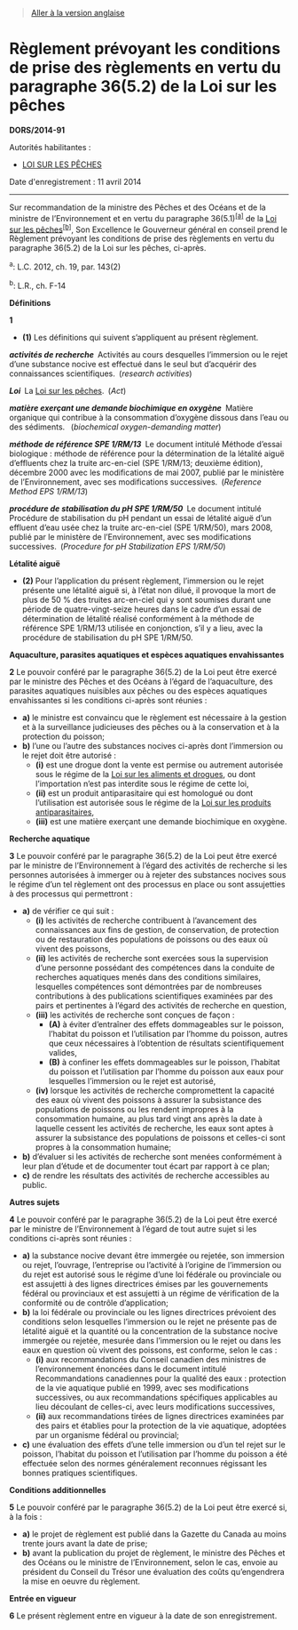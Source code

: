 > [Aller à la version anglaise](/en/Regulations/Statutory%20Orders%20and%20Regulations/2014/91.md)

# Règlement prévoyant les conditions de prise des règlements en vertu du paragraphe 36(5.2) de la Loi sur les pêches

**DORS/2014-91**

Autorités habilitantes : 
- [LOI SUR LES PÊCHES](/fr/Lois/Lois%20révisées%20du%20Canada/F/F-14.md)

Date d'enregistrement : 11 avril 2014

----------

Sur recommandation de la ministre des Pêches et des Océans et de la ministre de l’Environnement et en vertu du paragraphe 36(5.1)<sup><a href='#nbp_a'>[a]</a></sup> de la [Loi sur les pêches](/fr/Lois/Lois%20révisées%20du%20Canada/F/F-14.md)<sup><a href='#footnote_b'>[b]</a></sup>, Son Excellence le Gouverneur général en conseil prend le Règlement prévoyant les conditions de prise des règlements en vertu du paragraphe 36(5.2) de la Loi sur les pêches, ci-après.

<a name='nbp_a'><sup>a</sup></a>: L.C. 2012, ch. 19, par. 143(2)<br />

<a name='footnote_b'><sup>b</sup></a>: L.R., ch. F-14<br />




**Définitions**

**1** 

- **(1)** Les définitions qui suivent s’appliquent au présent règlement.

***activités de recherche*** Activités au cours desquelles l’immersion ou le rejet d’une substance nocive est effectué dans le seul but d’acquérir des connaissances scientifiques. (*research activities*)

***Loi*** La [Loi sur les pêches](/fr/Lois/Lois%20révisées%20du%20Canada/F/F-14.md). (*Act*)

***matière exerçant une demande biochimique en oxygène*** Matière organique qui contribue à la consommation d’oxygène dissous dans l’eau ou des sédiments.  (*biochemical oxygen-demanding matter*)

***méthode de référence SPE 1/RM/13*** Le document intitulé Méthode d’essai biologique : méthode de référence pour la détermination de la létalité aiguë d’effluents chez la truite arc-en-ciel (SPE 1/RM/13; deuxième édition), décembre 2000 avec les modifications de mai 2007, publié par le ministère de l’Environnement, avec ses modifications successives. (*Reference Method EPS 1/RM/13*)

***procédure de stabilisation du pH SPE 1/RM/50*** Le document intitulé Procédure de stabilisation du pH pendant un essai de létalité aiguë d’un effluent d’eau usée chez la truite arc-en-ciel (SPE 1/RM/50), mars 2008, publié par le ministère de l’Environnement, avec ses modifications successives. (*Procedure for pH Stabilization EPS 1/RM/50*)

**Létalité aiguë**

- **(2)** Pour l’application du présent règlement, l’immersion ou le rejet présente une létalité aiguë si, à l’état non dilué, il provoque la mort de plus de 50 % des truites arc-en-ciel qui y sont soumises durant une période de quatre-vingt-seize heures dans le cadre d’un essai de détermination de létalité réalisé conformément à la méthode de référence SPE 1/RM/13 utilisée en conjonction, s’il y a lieu, avec la procédure de stabilisation du pH SPE 1/RM/50.




**Aquaculture, parasites aquatiques et espèces aquatiques envahissantes**

**2** Le pouvoir conféré par le paragraphe 36(5.2) de la Loi peut être exercé par le ministre des Pêches et des Océans à l’égard de l’aquaculture, des parasites aquatiques nuisibles aux pêches ou des espèces aquatiques envahissantes si les conditions ci-après sont réunies :
- **a)** le ministre est convaincu que le règlement est nécessaire à la gestion et à la surveillance judicieuses des pêches ou à la conservation et à la protection du poisson;
- **b)** l’une ou l’autre des substances nocives ci-après dont l’immersion ou le rejet doit être autorisé :
	- **(i)** est une drogue dont la vente est permise ou autrement autorisée sous le régime de la [Loi sur les aliments et drogues](/fr/Lois/Lois%20révisées%20du%20Canada/F/F-27.md), ou dont l’importation n’est pas interdite sous le régime de cette loi,
	- **(ii)** est un produit antiparasitaire qui est homologué ou dont l’utilisation est autorisée sous le régime de la [Loi sur les produits antiparasitaires](/fr/Lois/Lois%20du%20Canada/2002/ch.%2028.md),
	- **(iii)** est une matière exerçant une demande biochimique en oxygène.




**Recherche aquatique**

**3** Le pouvoir conféré par le paragraphe 36(5.2) de la Loi peut être exercé par le ministre de l’Environnement à l’égard des activités de recherche si les personnes autorisées à immerger ou à rejeter des substances nocives sous le régime d’un tel règlement ont des processus en place ou sont assujetties à des processus qui permettront :
- **a)** de vérifier ce qui suit :
	- **(i)** les activités de recherche contribuent à l’avancement des connaissances aux fins de gestion, de conservation, de protection ou de restauration des populations de poissons ou des eaux où vivent des poissons,
	- **(ii)** les activités de recherche sont exercées sous la supervision d’une personne possédant des compétences dans la conduite de recherches aquatiques menés dans des conditions similaires, lesquelles compétences sont démontrées par de nombreuses contributions à des publications scientifiques examinées par des pairs et pertinentes à l’égard des activités de recherche en question,
	- **(iii)** les activités de recherche sont conçues de façon :
		- **(A)** à éviter d’entraîner des effets dommageables sur le poisson, l’habitat du poisson et l’utilisation par l’homme du poisson, autres que ceux nécessaires à l’obtention de résultats scientifiquement valides,
		- **(B)** à confiner les effets dommageables sur le poisson, l’habitat du poisson et l’utilisation par l’homme du poisson aux eaux pour lesquelles l’immersion ou le rejet est autorisé,
	- **(iv)** lorsque les activités de recherche compromettent la capacité des eaux où vivent des poissons à assurer la subsistance des populations de poissons ou les rendent impropres à la consommation humaine, au plus tard vingt ans après la date à laquelle cessent les activités de recherche, les eaux sont aptes à assurer la subsistance des populations de poissons et celles-ci sont propres à la consommation humaine;
- **b)** d’évaluer si les activités de recherche sont menées conformément à leur plan d’étude et de documenter tout écart par rapport à ce plan;
- **c)** de rendre les résultats des activités de recherche accessibles au public.




**Autres sujets**

**4** Le pouvoir conféré par le paragraphe 36(5.2) de la Loi peut être exercé par le ministre de l’Environnement à l’égard de tout autre sujet si les conditions ci-après sont réunies :
- **a)** la substance nocive devant être immergée ou rejetée, son immersion ou rejet, l’ouvrage, l’entreprise ou l’activité à l’origine de l’immersion ou du rejet est autorisé sous le régime d’une loi fédérale ou provinciale ou est assujetti à des lignes directrices émises par les gouvernements fédéral ou provinciaux et est assujetti à un régime de vérification de la conformité ou de contrôle d’application;
- **b)** la loi fédérale ou provinciale ou les lignes directrices prévoient des conditions selon lesquelles l’immersion ou le rejet ne présente pas de létalité aiguë et la quantité ou la concentration de la substance nocive immergée ou rejetée, mesurée dans l’immersion ou le rejet ou dans les eaux en question où vivent des poissons, est conforme, selon le cas :
	- **(i)** aux recommandations du Conseil canadien des ministres de l’environnement énoncées dans le document intitulé Recommandations canadiennes pour la qualité des eaux : protection de la vie aquatique publié en 1999, avec ses modifications successives, ou aux recommandations spécifiques applicables au lieu découlant de celles-ci, avec leurs modifications successives,
	- **(ii)** aux recommandations tirées de lignes directrices examinées par des pairs et établies pour la protection de la vie aquatique, adoptées par un organisme fédéral ou provincial;
- **c)** une évaluation des effets d’une telle immersion ou d’un tel rejet sur le poisson, l’habitat du poisson et l’utilisation par l’homme du poisson a été effectuée selon des normes généralement reconnues régissant les bonnes pratiques scientifiques.




**Conditions additionnelles**

**5** Le pouvoir conféré par le paragraphe 36(5.2) de la Loi peut être exercé si, à la fois :
- **a)** le projet de règlement est publié dans la Gazette du Canada au moins trente jours avant la date de prise;
- **b)** avant la publication du projet de règlement, le ministre des Pêches et des Océans ou le ministre de l’Environnement, selon le cas, envoie au président du Conseil du Trésor une évaluation des coûts qu’engendrera la mise en oeuvre du règlement.




**Entrée en vigueur**

**6** Le présent règlement entre en vigueur à la date de son enregistrement.



